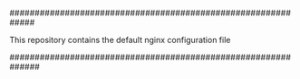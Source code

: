 #############################################################

This repository contains the default nginx configuration file

##############################################################
